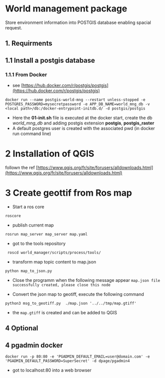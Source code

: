 # World management package
Store environment information into POSTGIS database enabling spacial request.

## 1. Requirments
## 1.1 Install a postgis database

### 1.1.1 From Docker
- see [https://hub.docker.com/r/postgis/postgis](https://hub.docker.com/r/postgis/postgis)

```
docker run --name postgis-world-mng --restart unless-stopped -e POSTGRES_PASSWORD=mysecretpassword -e APP_DB_NAME=world_mng_db -v <local path>/db:/docker-entrypoint-initdb.d/ -d postgis/postgis
```
- Here the **01-init.sh** file is executed at the docker start, create the db *world_mng_db* and adding postgis extension **postgis**, **postgis_raster**
- A default postgres user is created with the associated pwd (in docker run command line)

# 2 Installation of QGIS
follown the ref [https://www.qgis.org/fr/site/forusers/alldownloads.html](https://www.qgis.org/fr/site/forusers/alldownloads.html)


# 3 Create geottif from Ros map
- Start a ros core
```
roscore
```
- publish current map
```
rosrun map_server map_server map.yaml
```

- got to the tools repository
```
 roscd world_manager/scripts/process/tools/
```

- transform map topic content to map.json
```
python map_to_json.py
```
- Close the programm when the following message appear `map.json file successfully created, please close this node`

- Convert the json map to geotiff, execute the following command
```
python3 msg_to_geotiff.py  ./map.json '../../tmp/map.gtiff'
```
- the `map.gtiff` is created and can be added to QGIS



## 4 Optional
## 4 pgadmin docker

```
docker run -p 80:80 -e 'PGADMIN_DEFAULT_EMAIL=user@domain.com' -e 'PGADMIN_DEFAULT_PASSWORD=SuperSecret' -d dpage/pgadmin4
```
- got to localhost:80 into a web browser